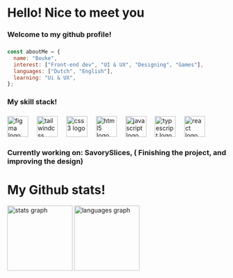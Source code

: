 <h1 align="left">Hello! Nice to meet you</h1>

<h3 align="left">Welcome to my github profile!</h3>

###

```js
const aboutMe = {
  name: "Bouke",
  interest: ["Front-end dev", "UI & UX", "Designing", "Games"],
  languages: ["Dutch", "English"],
  learning: "Ui & UX",
};
```

###

<h3 align="left">My skill stack!</h3>

###

<div align="left">
  <img src="https://cdn.jsdelivr.net/gh/devicons/devicon/icons/figma/figma-original.svg" height="48" alt="figma logo"  />
  <img width="12" />
  <img src="https://cdn.simpleicons.org/tailwindcss/06B6D4" height="48" alt="tailwindcss logo"  />
  <img width="12" />
  <img src="https://cdn.jsdelivr.net/gh/devicons/devicon/icons/css3/css3-original.svg" height="48" alt="css3 logo"  />
  <img width="12" />
  <img src="https://cdn.jsdelivr.net/gh/devicons/devicon/icons/html5/html5-original.svg" height="48" alt="html5 logo"  />
  <img width="12" />
  <img src="https://cdn.jsdelivr.net/gh/devicons/devicon/icons/javascript/javascript-plain.svg" height="48" alt="javascript logo"  />
  <img width="12" />
  <img src="https://cdn.jsdelivr.net/gh/devicons/devicon/icons/typescript/typescript-original.svg" height="48" alt="typescript logo"  />
  <img width="12" />
  <img src="https://cdn.jsdelivr.net/gh/devicons/devicon/icons/react/react-original.svg" height="48" alt="react logo"  />
<!--   <img src="https://cdn.jsdelivr.net/gh/devicons/devicon/icons/nextjs/nextjs-original.svg" height="48" alt="nextjs logo"  /> -->
  <img width="12" />
  <img width="12" />

</div>

###

<h3 align="left">Currently working on: SavorySlices, ( Finishing the project, and improving the design)</h3>

###

<h1 align="left">My Github stats!</h1>
<div align="left">
  <img src="https://github-readme-stats.vercel.app/api?username=Silvaternia&hide_title=false&hide_rank=false&show_icons=true&include_all_commits=true&count_private=true&disable_animations=false&theme=github_dark&locale=en&hide_border=true" height="150" alt="stats graph" />
  <img src="https://github-readme-stats.vercel.app/api/top-langs?username=Silvaternia&locale=en&hide_title=false&layout=compact&card_width=320&langs_count=5&theme=github_dark&hide_border=true" height="150" alt="languages graph"  />
</div>

###
